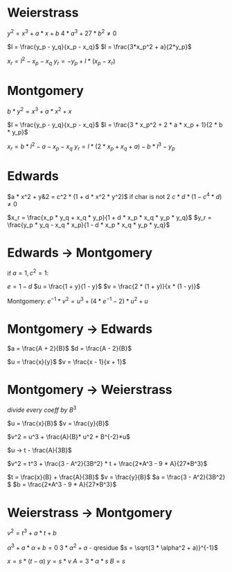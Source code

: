 # Weierstrass

$y^2 = x^3 + a * x + b$
$4 * a^3 + 27 * b^2 \ne 0$

$l = \frac{y_p - y_q}{x_p - x_q}$
$l = \frac{3*x_p^2 + a}{2*y_p}$

$x_r = l^2 - x_p - x_q$
$y_r = -y_p + l *(x_p - x_r)$


# Montgomery

$b* y^2 = x^3 + a * x^2 + x$

$l = \frac{y_p - y_q}{x_p - x_q}$
$l = \frac{3 * x_p^2 + 2 * a * x_p + 1}{2 * b * y_p}$

$x_r = b * l^2 - a - x_p - x_q$
$y_r = l * (2 * x_p + x_q + a) - b * l^3 - y_p$

# Edwards

$a * x^2 + y&2 = c^2 * (1 + d * x^2 * y^2)$ if char is not 2
$c * d * (1 - c^4 * d) \ne 0$

$x_r = \frac{x_p * y_q + x_q * y_p}{1 + d * x_p * x_q * y_p * y_q}$
$y_r = \frac{y_p * y_q - x_q * x_p}{1 - d * x_p * x_q * y_p * y_q}$


# Edwards -> Montgomery
if $a = 1, c^2 = 1$:

$e = 1 - d$
$u = \frac{1 + y}{1 - y}$
$v = \frac{2 * (1 + y)}{x * (1 - y)}$

Montgomery: $e^{-1}* v^2 = u^3 + (4 * e^{-1} - 2) * u^2  + u$

# Montgomery -> Edwards 

$a = \frac{A + 2}{B}$
$d = \frac{A - 2}{B}$

$u = \frac{x}{y}$
$v = \frac{x - 1}{x + 1}$

# Montgomery -> Weierstrass

$divide\ every\ coeff\ by\ B^3$

$u = \frac{x}{B}$
$v = \frac{y}{B}$

$v^2 = u^3 + \frac{A}{B}* u^2 + B^{-2}*u$

$u -> t - \frac{A}{3B}$

$v^2 = t^3 + \frac{3 - A^2}{3B^2} * t + \frac{2*A^3 - 9 * A}{27*B^3}$


$t = \frac{x}{B} + \frac{A}{3B}$
$v = \frac{y}{B}$
$a = \frac{3 - A^2}{3B^2} $
$b = \frac{2*A^3 - 9 * A}{27*B^3}$


# Weierstrass -> Montgomery

$v^2 = t^3 + a * t + b$

$\alpha ^ 3 + a * \alpha + b = 0$
$3 * \alpha^2 + a$ - qresidue
$s = \sqrt{3 * \alpha^2 + a)}^{-1}$

$x = s * (t - \alpha)$
$y = s * v$
$A = 3 * \alpha * s$
$B = s$
